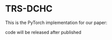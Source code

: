 # TRS-DCHC
This is the PyTorch implementation for our paper:

code will be released after published
